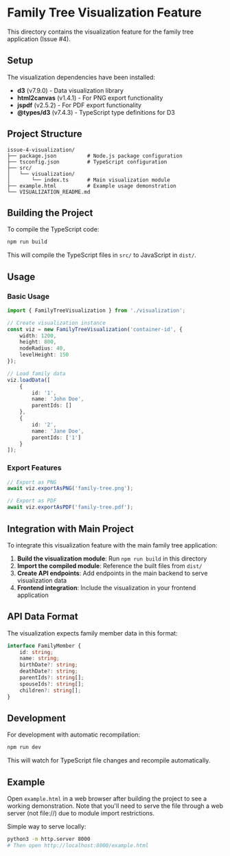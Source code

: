 # Family Tree Visualization Feature

This directory contains the visualization feature for the family tree application (Issue #4).

## Setup

The visualization dependencies have been installed:
- **d3** (v7.9.0) - Data visualization library
- **html2canvas** (v1.4.1) - For PNG export functionality
- **jspdf** (v2.5.2) - For PDF export functionality
- **@types/d3** (v7.4.3) - TypeScript type definitions for D3

## Project Structure

```
issue-4-visualization/
├── package.json          # Node.js package configuration
├── tsconfig.json         # TypeScript configuration
├── src/
│   └── visualization/
│       └── index.ts      # Main visualization module
├── example.html          # Example usage demonstration
└── VISUALIZATION_README.md
```

## Building the Project

To compile the TypeScript code:

```bash
npm run build
```

This will compile the TypeScript files in `src/` to JavaScript in `dist/`.

## Usage

### Basic Usage

```typescript
import { FamilyTreeVisualization } from './visualization';

// Create visualization instance
const viz = new FamilyTreeVisualization('container-id', {
    width: 1200,
    height: 800,
    nodeRadius: 40,
    levelHeight: 150
});

// Load family data
viz.loadData([
    {
        id: '1',
        name: 'John Doe',
        parentIds: []
    },
    {
        id: '2',
        name: 'Jane Doe',
        parentIds: ['1']
    }
]);
```

### Export Features

```typescript
// Export as PNG
await viz.exportAsPNG('family-tree.png');

// Export as PDF
await viz.exportAsPDF('family-tree.pdf');
```

## Integration with Main Project

To integrate this visualization feature with the main family tree application:

1. **Build the visualization module**: Run `npm run build` in this directory
2. **Import the compiled module**: Reference the built files from `dist/`
3. **Create API endpoints**: Add endpoints in the main backend to serve visualization data
4. **Frontend integration**: Include the visualization in your frontend application

## API Data Format

The visualization expects family member data in this format:

```typescript
interface FamilyMember {
    id: string;
    name: string;
    birthDate?: string;
    deathDate?: string;
    parentIds?: string[];
    spouseIds?: string[];
    children?: string[];
}
```

## Development

For development with automatic recompilation:

```bash
npm run dev
```

This will watch for TypeScript file changes and recompile automatically.

## Example

Open `example.html` in a web browser after building the project to see a working demonstration. Note that you'll need to serve the file through a web server (not file://) due to module import restrictions.

Simple way to serve locally:
```bash
python3 -m http.server 8000
# Then open http://localhost:8000/example.html
```
